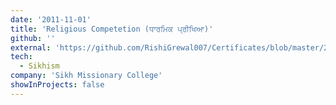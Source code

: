 ```yaml
---
date: '2011-11-01'
title: 'Religious Competetion (ਧਾਰਮਿਕ ਪ੍ਰੀਖਿਆ)'
github: ''
external: 'https://github.com/RishiGrewal007/Certificates/blob/master/2011_11_01_Dharmik_Prikhya.pdf'
tech:
  - Sikhism
company: 'Sikh Missionary College'
showInProjects: false
---
```



